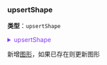 ### upsertShape

**类型**：`upsertShape`

<details>

<summary style="color: #873bf4; cursor: pointer">upsertShape</summary>

```typescript
type SHAPE_TYPE = 'rect' | 'circle' | 'ellipse' | 'polygon' | 'image' | 'polyline' | 'line' | 'path' | 'text' | 'group';

type SHAPE_TYPE_3D = 'sphere' | 'cube' | 'plane';

type upsertShape = (
  /** 图形类型，小写形式 */
  type: SHAPE_TYPE | SHAPE_TYPE_3D,
  /** 图形 id */
  id: string,
  /** 图形样式 */
  style: object,
  /** 图形 map，key 为图形 id，value 为图形对象 */
  shapeMap: NodeShapeMap | EdgeShapeMap,
  /** 渲染数据 */
  model: NodeDisplayModel | EdgeDisplayModel,
) => /** 图形对象 */
DisplayObject;
```

其中，相关的数据类型定义参考 [NodeDisplayModel 渲染数据](../../data/ComboDisplayModel.zh.md) 和 [ComboDisplayModel 渲染数据](../../data/ComboDisplayModel.zh.md)。

</details>

新增[图形](/apis/shape)，如果已存在则更新图形
